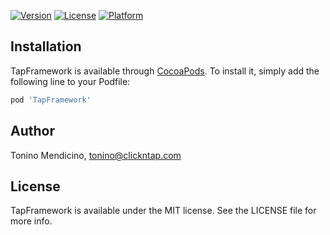 [![Version](https://img.shields.io/cocoapods/v/TapFramework.svg?style=flat)](http://cocoadocs.org/docsets/TapFramework)
[![License](https://img.shields.io/cocoapods/l/TapFramework.svg?style=flat)](http://cocoadocs.org/docsets/TapFramework)
[![Platform](https://img.shields.io/cocoapods/p/TapFramework.svg?style=flat)](http://cocoadocs.org/docsets/TapFramework)

## Installation

TapFramework is available through [CocoaPods](http://cocoapods.org). To install
it, simply add the following line to your Podfile:

```ruby
pod 'TapFramework'
```

## Author

Tonino Mendicino, tonino@clickntap.com

## License

TapFramework is available under the MIT license. See the LICENSE file for more info.
